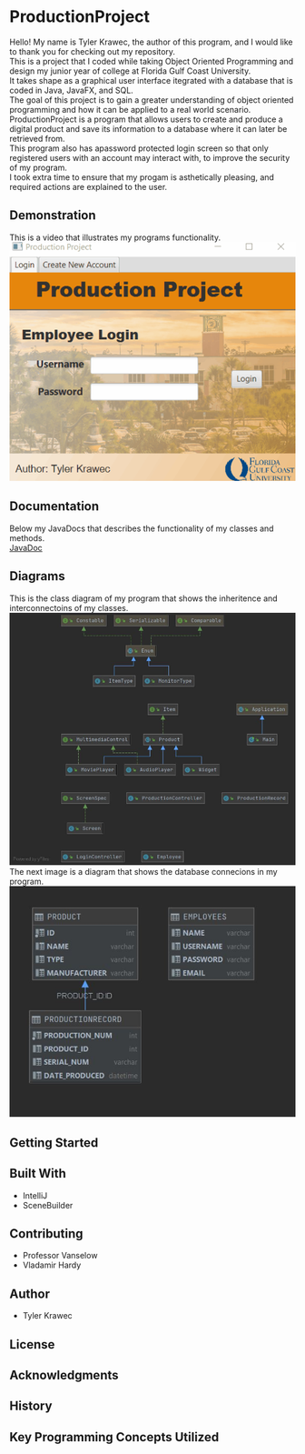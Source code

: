 # ProductionProject
Hello! My name is Tyler Krawec, the author of this program, and I would like to thank you for checking out my repository. <br />
This is a project that I coded while taking Object Oriented Programming and design my junior year of college at Florida Gulf Coast University. <br />
It takes shape as a graphical user interface itegrated with a database that is coded in Java, JavaFX, and SQL.<br />
The goal of this project is to gain a greater understanding of object oriented programming and how it can be applied to a real world scenario. <br />
ProductionProject is a program that allows users to create and produce a digital product and save its information to a database where it can later be retrieved from.<br />
This program also has apassword protected login screen so that only registered users with an account may interact with, to improve the security of my program. <br />
I took extra time to ensure that my progam is asthetically pleasing, and required actions are explained to the user.<br />

## Demonstration
This is a video that illustrates my programs functionality. <br />
![Production Project Gif](resources/ProductionProjectGif.gif)

## Documentation
Below my JavaDocs that describes the functionality of my classes and methods. <br />
[JavaDoc](https://StaysTrying.github.io/ProductionProject/javadocs/index.html)

## Diagrams
This is the class diagram of my program that shows the inheritence and interconnectoins of my classes. <br />
![Class Diagram](resources/ProdProjClassDiagram.JPG)
The next image is a diagram that shows the database connecions in my program. <br />
![Database Diagram](resources/ProdProjDbDiagram.JPG)

## Getting Started


## Built With
* IntelliJ
* SceneBuilder

## Contributing
* Professor Vanselow
* Vladamir Hardy

## Author
* Tyler Krawec

## License


## Acknowledgments


## History


## Key Programming Concepts Utilized


